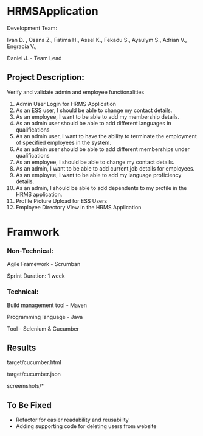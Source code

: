 # HRMSApplication
Development Team:

Ivan D. ,  Osana Z.,  Fatima H.,  Assel K.,  Fekadu S.,  Ayaulym S.,  Adrian V.,  Engracia V.,  

Daniel J. - Team Lead 

## Project Description:
Verify and validate admin and employee functionalities 
1. Admin User Login for HRMS Application
2. As an ESS user, I should be able to change my contact details.
3. As an employee, I want to be able to add my membership details.
4. As an admin user should be able to add different languages in qualifications
5. As an admin user, I want to have the ability to terminate the employment of specified employees in the system.
6. As an admin user should be able to add different memberships under qualifications
7. As an employee, I should be able to change my contact details.
8. As an admin, I want to be able to add current job details for employees.
9. As an employee, I want to be able to add my language proficiency details.
10. As an admin, I should be able to add dependents to my profile in the HRMS application.
11. Profile Picture Upload for ESS Users
12. Employee Directory View in the HRMS Application

# Framwork
### Non-Technical:

Agile Framework - Scrumban

Sprint Duration:  1 week

### Technical:

Build management tool - Maven

Programming language - Java

Tool - Selenium & Cucumber

## Results
target/cucumber.html

target/cucumber.json

screemshots/*

## To Be Fixed
- Refactor for easier readability and reusability 
- Adding supporting code for deleting users from website
  

